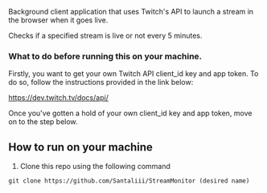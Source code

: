 Background client application that uses Twitch's API to launch a stream in the browser when it goes live.

Checks if a specified stream is live or not every 5 minutes.

### What to do before running this on your machine.

Firstly, you want to get your own Twitch API client_id key and app token. To do so, follow the instructions provided in the link below:

https://dev.twitch.tv/docs/api/

Once you've gotten a hold of your own client_id key and app token, move on to the step below.


## How to run on your machine

1. Clone this repo using the following command

`` git clone https://github.com/Santaliii/StreamMonitor (desired name) ``

